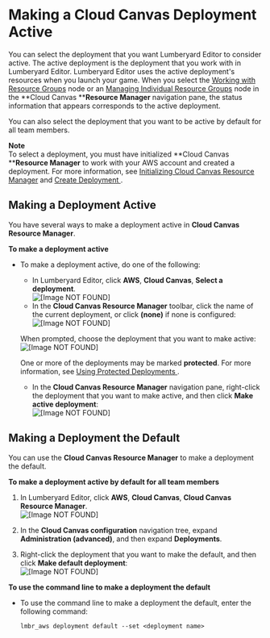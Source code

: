 # Making a Cloud Canvas Deployment Active<a name="cloud-canvas-ui-select-deployment"></a>

You can select the deployment that you want Lumberyard Editor to consider active\. The active deployment is the deployment that you work with in Lumberyard Editor\. Lumberyard Editor uses the active deployment's resources when you launch your game\. When you select the [Working with Resource Groups](cloud-canvas-ui-rm-resource-groups.md) node or an [Managing Individual Resource Groups](cloud-canvas-ui-rm-resource-groups.md#cloud-canvas-ui-rm-individual-resource-group) node in the **Cloud Canvas ****Resource Manager** navigation pane, the status information that appears corresponds to the active deployment\.

You can also select the deployment that you want to be active by default for all team members\.

**Note**  
To select a deployment, you must have initialized **Cloud Canvas ****Resource Manager** to work with your AWS account and created a deployment\. For more information, see [Initializing Cloud Canvas Resource Manager](cloud-canvas-ui-rm-initialize.md) and [Create Deployment ](cloud-canvas-ui-rm-deployments.md#cloud-canvas-ui-rm-create-deployment)\. 

## Making a Deployment Active<a name="cloud-canvas-ui-select-deployment-active"></a>

You have several ways to make a deployment active in **Cloud Canvas Resource Manager**\.

**To make a deployment active**
+ To make a deployment active, do one of the following:
  +  In Lumberyard Editor, click **AWS**, **Cloud Canvas**, **Select a deployment**\.   
![\[Image NOT FOUND\]](http://docs.aws.amazon.com/lumberyard/latest/userguide/images/cloud_canvas/cloud-canvas-ui-select-deployment.png)
  +  In the **Cloud Canvas Resource Manager** toolbar, click the name of the current deployment, or click **\(none\)** if none is configured:  
![\[Image NOT FOUND\]](http://docs.aws.amazon.com/lumberyard/latest/userguide/images/cloud_canvas/cloud-canvas-ui-rm-current-deployment-none.png)

    When prompted, choose the deployment that you want to make active:  
![\[Image NOT FOUND\]](http://docs.aws.amazon.com/lumberyard/latest/userguide/images/cloud_canvas/cloud-canvas-ui-rm-select-deployment-dev.png)

    One or more of the deployments may be marked **protected**\. For more information, see [Using Protected Deployments ](cloud-canvas-protected-deployments.md)\.
  + In the **Cloud Canvas Resource Manager** navigation pane, right\-click the deployment that you want to make active, and then click **Make active deployment**:   
![\[Image NOT FOUND\]](http://docs.aws.amazon.com/lumberyard/latest/userguide/images/cloud_canvas/cloud-canvas-ui-select-deployment-rm-active.png)

## Making a Deployment the Default<a name="cloud-canvas-ui-select-deployment-default"></a>

You can use the **Cloud Canvas Resource Manager** to make a deployment the default\.

**To make a deployment active by default for all team members**

1.  In Lumberyard Editor, click **AWS**, **Cloud Canvas**, **Cloud Canvas Resource Manager**\.   
![\[Image NOT FOUND\]](http://docs.aws.amazon.com/lumberyard/latest/userguide/images/cloud_canvas/cloud-canvas-ui-rm-open.png)

1.  In the **Cloud Canvas configuration** navigation tree, expand **Administration \(advanced\)**, and then expand **Deployments**\. 

1. Right\-click the deployment that you want to make the default, and then click **Make default deployment**:  
![\[Image NOT FOUND\]](http://docs.aws.amazon.com/lumberyard/latest/userguide/images/cloud_canvas/cloud-canvas-ui-select-deployment-rm-default.png)

**To use the command line to make a deployment the default**
+ To use the command line to make a deployment the default, enter the following command:

  ```
  lmbr_aws deployment default --set <deployment name>
  ```